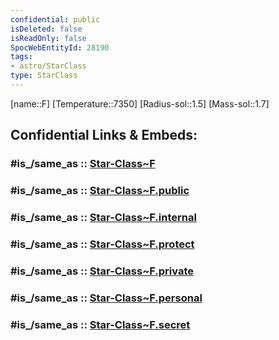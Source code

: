 ```yaml
---
confidential: public
isDeleted: false
isReadOnly: false
SpocWebEntityId: 28190
tags:
- astro/StarClass
type: StarClass
---
```


[name::F]
[Temperature::7350]
[Radius-sol::1.5]
[Mass-sol::1.7]


## Confidential Links & Embeds: 

### #is_/same_as :: [Star-Class~F](/_Standards/Astronomy/Star~Class/Star-Class~F.md) 

### #is_/same_as :: [Star-Class~F.public](/_public/Astronomy/Star~Class/Star-Class~F.public.md) 

### #is_/same_as :: [Star-Class~F.internal](/_internal/Astronomy/Star~Class/Star-Class~F.internal.md) 

### #is_/same_as :: [Star-Class~F.protect](/_protect/Astronomy/Star~Class/Star-Class~F.protect.md) 

### #is_/same_as :: [Star-Class~F.private](/_private/Astronomy/Star~Class/Star-Class~F.private.md) 

### #is_/same_as :: [Star-Class~F.personal](/_personal/Astronomy/Star~Class/Star-Class~F.personal.md) 

### #is_/same_as :: [Star-Class~F.secret](/_secret/Astronomy/Star~Class/Star-Class~F.secret.md)

